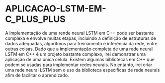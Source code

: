 # APLICACAO-LSTM-EM-C_PLUS_PLUS

A implementação de uma rende neural LSTM em C++ pode ser bastante complexa e envolve muitas etapas, incluindo a definição de estruturas de dados adequadas, algorítmos para treinamento e inferência da rede, entre outras coisas. Dado que a implementação completa de uma rede neural LSTM em C++ é um projeto bastante complexo, irei demonstrar uma aplicação de uma única célula. Existem algumas bibliotecas em C++ que podem se usadas para implementar redes neurais. No entanto, irei criar uma rede neural LSTM sem o uso da biblioteca específicas de rede neurais afim de facilitar o aprendizado. 
